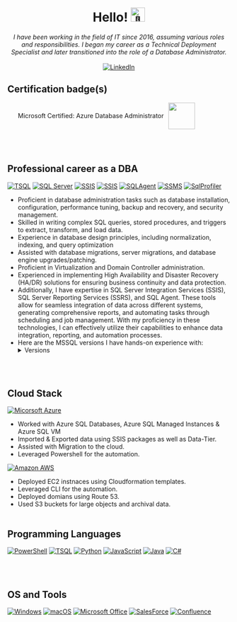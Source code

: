 <h1 align="center">Hello! 
    <picture>
      <source srcset="https://fonts.gstatic.com/s/e/notoemoji/latest/1f44b/512.webp" type="image/webp">
      <img src="https://fonts.gstatic.com/s/e/notoemoji/latest/1f44b/512.gif" alt="👋" width="32" height="32">
    </picture>
</h1>

<p align="center">
    <i>I have been working in the field of IT since 2016, assuming various roles and responsibilities. I began my career as a Technical Deployment Specialist and later transitioned into the role of a Database Administrator.<br></i><br>
    <a href="https://www.linkedin.com/in/hafizalimubeen">
        <img src="https://img.shields.io/badge/LinkedIn-blue?style=flat-square&logo=linkedin" alt="LinkedIn">
    </a>
</p>

 <h2> Certification badge(s) </h2>

<!-- <img src = "https://media.giphy.com/media/3orifgYbnsq43eFsdO/giphy.gif" width="50"> -->
<!--[![Microsoft Certified: Azure Database Administrator Associate](https://img.shields.io/badge/Microsoft%20Certified%3A%20Azure%20Database%20Administrator%20Associate-0089D6?style=for-the-badge&logo=microsoft-azure&logoColor=white)](https://learn.microsoft.com/en-us/users/mubeeen/credentials/3e034b26f1c3bd43)
-->

<ul>
    <li style="display: flex; align-items: center;">
        Microsoft Certified: Azure Database Administrator 
        <a href="https://learn.microsoft.com/en-us/users/mubeeen/credentials/3e034b26f1c3bd43" target="_blank" style="margin-left: 10px;">
          <img src="https://learn.microsoft.com/media/learn/certification/badges/microsoft-certified-associate-badge.svg" width="60">
        </a>
    </li>
</ul>


<br> </br>
<h2>Professional career as a DBA </h2>

[![TSQL](https://img.shields.io/badge/tsql-black?style=for-the-badge&logo=microsoftsqlserver)](https://github.com/mub3en)
[![SQL Server](https://img.shields.io/badge/SQL%20Server-black?style=for-the-badge&logo=microsoftsqlserver)](https://github.com/mub3en)
[![SSIS](https://img.shields.io/badge/SQL%20Server%20Integration%20Services-black?style=for-the-badge&logo=microsoftsqlserver)](https://github.com/mub3en)
[![SSIS](https://img.shields.io/badge/SQL%20Server%20Reporting%20Services-black?style=for-the-badge&logo=microsoftsqlserver)](https://github.com/mub3en)
[![SQLAgent](https://img.shields.io/badge/SQL%20Server%20Agent-black?style=for-the-badge&logo=microsoftsqlserver)](https://github.com/mub3en)
[![SSMS](https://img.shields.io/badge/SQL%20Server%20Managemnt%20Studio-black?style=for-the-badge&logo=microsoftsqlserver)](https://github.com/mub3en)
[![SqlProfiler](https://img.shields.io/badge/SQL%20Profiler-black?style=for-the-badge&logo=microsoftsqlserver)](https://github.com/mub3en)
- Proficient in database administration tasks such as database installation, configuration, performance tuning, backup and recovery, and security management.<br>
- Skilled in writing complex SQL queries, stored procedures, and triggers to extract, transform, and load data.   
- Experience in database design principles, including normalization, indexing, and query optimization
- Assisted with database migrations, server migrations, and database engine upgrades/patching.
- Proficient in Virtualization and Domain Controller administration.
- Experienced in implementing High Availability and Disaster Recovery (HA/DR) solutions for ensuring business continuity and data protection.
- Additionally, I have expertise in SQL Server Integration Services (SSIS), SQL Server Reporting Services (SSRS), and SQL Agent. These tools allow for seamless integration of data across different systems, generating comprehensive reports, and automating tasks through scheduling and job management. With my proficiency in these technologies, I can effectively utilize their capabilities to enhance data integration, reporting, and automation processes.
- Here are the MSSQL versions I have hands-on experience with:
    <details>
      <summary>Versions</summary>
      <ul>
        <li>SQL Server 2008</li>
        <li>SQL Server 2012</li>
        <li>SQL Server 2014</li>
        <li>SQL Server 2016</li>
        <li>SQL Server 2017</li>
        <li>SQL Server 2019</li>
        <li>SQL Server 2022</li>
      </ul>
    </details>

<br> </br>

<h2>Cloud Stack</h2>

[![Micorsoft Azure](https://img.shields.io/badge/microsoft%20azure-0089D6?style=for-the-badge&logo=microsoft-azure&logoColor=white)](https://github.com/mub3en/PowerShell-Automation-Tools/tree/master/Azure)
  - Worked with Azure SQL Databases, Azure SQL Managed Instances & Azure SQL VM
  - Imported & Exported data using SSIS packages as well as Data-Tier.
  - Assisted with Migration to the cloud.
  - Leveraged Powershell for the automation.
    
[![Amazon AWS](https://img.shields.io/badge/Amazon_AWS-FF9900?style=for-the-badge&logo=amazonaws&logoColor=white)](https://github.com/mub3en)
  - Deployed EC2 instnaces using Cloudformation templates.
  - Leveraged CLI for the automation.
  - Deployed domians using Route 53.
  - Used S3 buckets for large objects and archival data.
<br></br>

<h2>Programming Languages</h2>

<!--- [![PowerShell](https://img.shields.io/badge/PowerShell-5391FE?style=for-the-badge&logo=powershell)](https://github.com/mub3en)) --->
[![PowerShell](https://img.shields.io/badge/PowerShell-5391FE?style=for-the-badge&logo=gnometerminal)](https://github.com/mub3en/PowerShell-Automation-Tools)
[![TSQL](https://img.shields.io/badge/tsql-CC2927?style=for-the-badge&logo=microsoftsqlserver)](https://github.com/mub3en/PowerShell-Automation-Tools/tree/master/SQL/src/Scripts/SP)
[![Python](https://img.shields.io/badge/python-3EAAAF?style=for-the-badge&logo=python)](https://github.com/mub3en/TwitterAPI)
[![JavaScript](https://img.shields.io/badge/javascript-4B4B77?style=for-the-badge&logo=javascript)](https://github.com/mub3en)
[![Java](https://img.shields.io/badge/java-9F1D20?style=for-the-badge&logo=oracle)](https://github.com/mub3en)
[![C#](https://img.shields.io/badge/-C%23-512BD4?style=for-the-badge&logo=dotnet)](https://github.com/mub3en)

<br></br>

<h2>OS and Tools</h2>

[![Windows](https://img.shields.io/badge/Windows-0078D6?style=for-the-badge&logo=Windows)](https://github.com/mub3en)
[![macOS](https://img.shields.io/badge/macOS-black?style=for-the-badge&logo=macOS)](https://github.com/mub3en)
[![Microsoft Office](https://img.shields.io/badge/Microsoft%20Office-D83B01?style=for-the-badge&logo=microsoftoffice)](https://github.com/mub3en)
[![SalesForce](https://img.shields.io/badge/SalesForce-black?style=for-the-badge&logo=salesforce)](https://github.com/mub3en)
[![Confluence](https://img.shields.io/badge/Confluence-172B4D?style=for-the-badge&logo=confluence)](https://github.com/mub3en)

<!--
**mub3en/mub3en** is a ✨ _special_ ✨ repository because its `README.md` (this file) appears on your GitHub profile.

Here are some ideas to get you started:

- 🔭 I’m currently working on ...
- 🌱 I’m currently learning ...
- 👯 I’m looking to collaborate on ...
- 🤔 I’m looking for help with ...
- 💬 Ask me about ...
- 📫 How to reach me: ...
- 😄 Pronouns: ...
- ⚡ Fun fact: ...
-->
